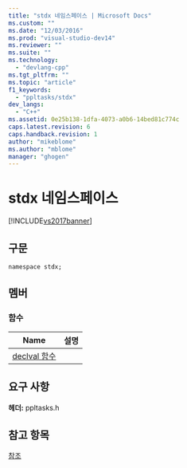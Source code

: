 ```yaml
---
title: "stdx 네임스페이스 | Microsoft Docs"
ms.custom: ""
ms.date: "12/03/2016"
ms.prod: "visual-studio-dev14"
ms.reviewer: ""
ms.suite: ""
ms.technology: 
  - "devlang-cpp"
ms.tgt_pltfrm: ""
ms.topic: "article"
f1_keywords: 
  - "ppltasks/stdx"
dev_langs: 
  - "C++"
ms.assetid: 0e25b138-1dfa-4073-a0b6-14bed81c774c
caps.latest.revision: 6
caps.handback.revision: 1
author: "mikeblome"
ms.author: "mblome"
manager: "ghogen"
---
```

# stdx 네임스페이스
[!INCLUDE[vs2017banner](../../../assembler/inline/includes/vs2017banner.md)]

## 구문  
  
```  
namespace stdx;  
```  
  
## 멤버  
  
### 함수  
  
|Name|설명|  
|----------|--------|  
|[declval 함수](../../../parallel/concrt/reference/declval-function.md)||  
  
## 요구 사항  
 **헤더:** ppltasks.h  
  
## 참고 항목  
 [참조](../../../parallel/concrt/reference/reference-concurrency-runtime.md)